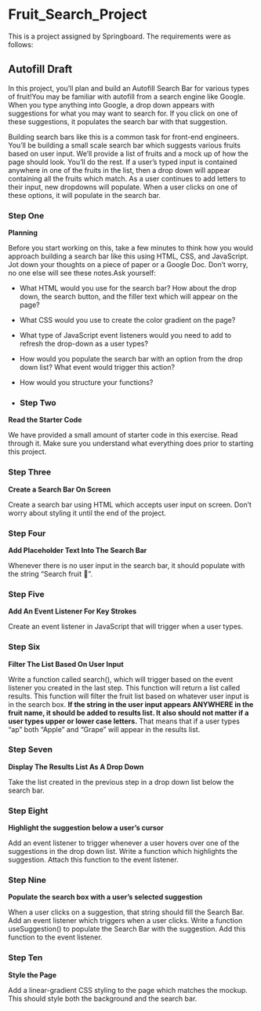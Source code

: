 # Fruit_Search_Project
This is a project assigned by Springboard. The requirements were as follows:

## Autofill Draft

In this project, you’ll plan and build an Autofill Search Bar for various types of fruit!You may be familiar with autofill from a search engine like Google. When you type anything into Google, a drop down appears with suggestions for what you may want to search for. If you click on one of these suggestions, it populates the search bar with that suggestion.

Building search bars like this is a common task for front-end engineers. You’ll be building a small scale search bar which suggests various fruits based on user input. We’ll provide a list of fruits and a mock up of how the page should look. You’ll do the rest. If a user’s typed input is contained anywhere in one of the fruits in the list, then a drop down will appear containing all the fruits which match. As a user continues to add letters to their input, new dropdowns will populate. When a user clicks on one of these options, it will populate in the search bar.

### Step One

**Planning**

Before you start working on this, take a few minutes to think how you would approach building a search bar like this using HTML, CSS, and JavaScript. Jot down your thoughts on a piece of paper or a Google Doc. Don’t worry, no one else will see these notes.Ask yourself:

- What HTML would you use for the search bar? How about the drop down, the search button, and the filler text which will appear on the page?
- What CSS would you use to create the color gradient on the page?
- What type of JavaScript event listeners would you need to add to refresh the drop-down as a user types?
- How would you populate the search bar with an option from the drop down list? What event would trigger this action?
- How would you structure your functions?

- ### Step Two

**Read the Starter Code**

We have provided a small amount of starter code in this exercise. Read through it. Make sure you understand what everything does prior to starting this project. 

### Step Three

**********************************Create a Search Bar On Screen**********************************

Create a search bar using HTML which accepts user input on screen. Don’t worry about styling it until the end of the project.

### Step Four

**Add Placeholder Text Into The Search Bar**

Whenever there is no user input in the search bar, it should populate with the string “Search fruit 🍎”.

### Step Five

**Add An Event Listener For Key Strokes**

Create an event listener in JavaScript that will trigger when a user types.

### Step Six

**Filter The List Based On User Input**

Write a function called search(), which will trigger based on the event listener you created in the last step. This function will return a list called results. This function will filter the fruit list based on whatever user input is in the search box. **If the string in the user input appears ANYWHERE in the fruit name, it should be added to results list. It also should not matter if a user types upper or lower case letters.** That means that if a user types “ap” both “Apple” and “Grape” will appear in the results list. 

### Step Seven

**Display The Results List As A Drop Down** 

Take the list created in the previous step in a drop down list below the search bar.

### **Step Eight**

**Highlight the suggestion below a user’s cursor**

Add an event listener to trigger whenever a user hovers over one of the suggestions in the drop down list. Write a function which highlights the suggestion. Attach this function to the event listener.

### Step Nine

**Populate the search box with a user’s selected suggestion**

When a user clicks on a suggestion, that string should fill the Search Bar. Add an event listener which triggers when a user clicks. Write a function useSuggestion() to populate the Search Bar with the suggestion. Add this function to the event listener.

### Step Ten

**Style the Page**

Add a linear-gradient CSS styling to the page which matches the mockup. This should style both the background and the search bar.
